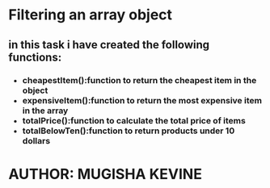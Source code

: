 <h1>Filtering an array object</h1>
</hr>



<h2>in this task i have created the following functions:</h2>
<h3>
<ul>
<li>cheapestItem():function to return the cheapest item in the object</li>
<li>expensiveItem():function to return the most expensive item in the array</li>
<li>totalPrice():function to calculate the total price of items</li>
<li>totalBelowTen():function to return products under 10 dollars</li>
</ul>
</h3>

<h1>AUTHOR: <strong> MUGISHA KEVINE</strong> </h1>
